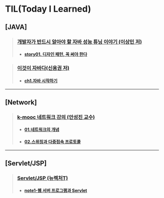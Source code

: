 # TIL(Today I Learned)

## [JAVA]

> ### [개발자가 반드시 알아야 할 자바 성능 튜닝 이야기 (이상민 저)](https://github.com/DevLimK1/TIL/tree/master/%EC%9E%90%EB%B0%94%EC%84%B1%EB%8A%A5%ED%8A%9C%EB%8B%9D%EC%9D%B4%EC%95%BC%EA%B8%B0)
>
> - #### [story01. 디자인 패턴, 꼭 써야 한다](https://github.com/DevLimK1/TIL/blob/master/%EC%9E%90%EB%B0%94%EC%84%B1%EB%8A%A5%ED%8A%9C%EB%8B%9D%EC%9D%B4%EC%95%BC%EA%B8%B0/story01.%EB%94%94%EC%9E%90%EC%9D%B8%20%ED%8C%A8%ED%84%B4%2C%20%EA%BC%AD%20%EC%8D%A8%EC%95%BC%20%ED%95%9C%EB%8B%A4.md)

> ### [이것이 자바다(신용권 저)](https://github.com/DevLimK1/TIL/tree/master/%EC%9D%B4%EA%B2%83%EC%9D%B4%20%EC%9E%90%EB%B0%94%EB%8B%A4)
>
> - #### [ch1.자바 시작하기](https://github.com/DevLimK1/TIL/blob/master/%EC%9D%B4%EA%B2%83%EC%9D%B4%20%EC%9E%90%EB%B0%94%EB%8B%A4/ch1.%EC%9E%90%EB%B0%94%20%EC%8B%9C%EC%9E%91%ED%95%98%EA%B8%B0.md)

---

## [Network]

> ### [k-mooc 네트워크 강의 (안성진 교수)](https://github.com/DevLimK1/TIL/tree/master/Network_kmooc)
>
> - #### [01.네트워크의 개념](https://github.com/DevLimK1/TIL/blob/master/Network_kmooc/lec1.md)
> - #### [02.스위칭과 다중접속 프로토콜](https://github.com/DevLimK1/TIL/blob/master/Network_kmooc/lec2.md)

---

## [Servlet/JSP]

> ### [Servlet/JSP (뉴렉처T)](https://github.com/DevLimK1/TIL/tree/master/Servlet-JSP_newlecT)
>
> - #### [note1-웹 서버 프로그램과 Servlet](https://github.com/DevLimK1/TIL/blob/master/Servlet-JSP_newlecT/note1.md)

<!--테이블 만들어주는 사이트:http://www.tablesgenerator.com/markdown_tables -->
